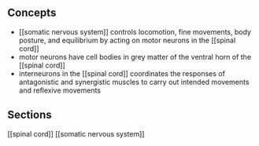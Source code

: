 ## Concepts
- [[somatic nervous system]] controls locomotion, fine movements, body posture, and equilibrium by acting on motor neurons in the [[spinal cord]]
- motor neurons have cell bodies in grey matter of the ventral horn of the [[spinal cord]]
- interneurons in the [[spinal cord]] coordinates the responses of antagonistic and synergistic muscles to carry out intended movements and reflexive movements

## Sections
[[spinal cord]]
[[somatic nervous system]]